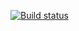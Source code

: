 [![Build status](https://ci.appveyor.com/api/projects/status/ieitma037chdqjss?svg=true)](https://ci.appveyor.com/project/ElenaAnanich/d2-1)
